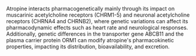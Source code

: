 Atropine interacts pharmacogenetically mainly through its impact on muscarinic acetylcholine receptors (CHRM1-5) and neuronal acetylcholine receptors (CHRNA4 and CHRNB2), where genetic variations can affect its pharmacodynamic effects such as heart rate and neurological responses. Additionally, genetic differences in the transporter gene ABCB11 and the plasma carrier protein ORM1 can modify atropine's pharmacokinetic properties, impacting its distribution, bioavailability, and excretion.